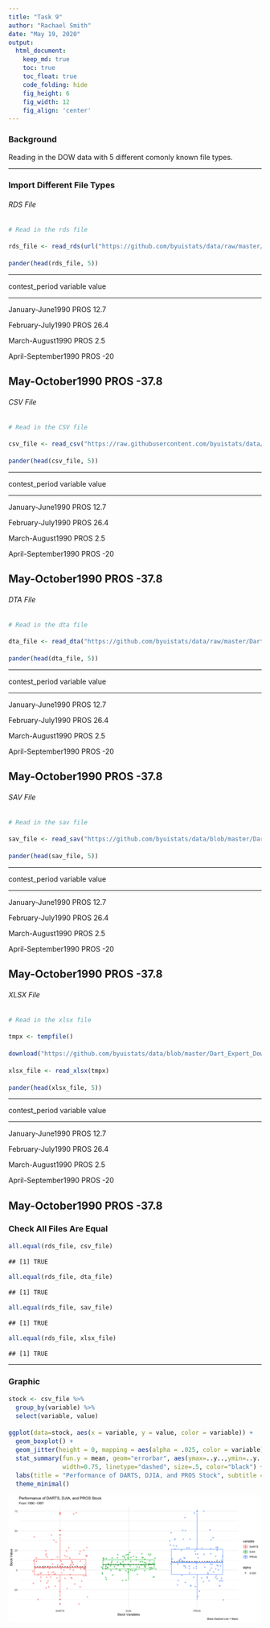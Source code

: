 ```yaml
---
title: "Task 9"
author: "Rachael Smith"
date: "May 19, 2020"
output:
  html_document:  
    keep_md: true
    toc: true
    toc_float: true
    code_folding: hide
    fig_height: 6
    fig_width: 12
    fig_align: 'center'
---
```







### Background

Reading in the DOW data with 5 different comonly known file types.

-----


### Import Different File Types


###### RDS File



```r
# Read in the rds file

rds_file <- read_rds(url("https://github.com/byuistats/data/raw/master/Dart_Expert_Dow_6month_anova/Dart_Expert_Dow_6month_anova.RDS"))

pander(head(rds_file, 5))
```


----------------------------------------
   contest_period      variable   value 
--------------------- ---------- -------
  January-June1990       PROS     12.7  

  February-July1990      PROS     26.4  

  March-August1990       PROS      2.5  

 April-September1990     PROS      -20  

   May-October1990       PROS     -37.8 
----------------------------------------


###### CSV File



```r
# Read in the CSV file

csv_file <- read_csv("https://raw.githubusercontent.com/byuistats/data/master/Dart_Expert_Dow_6month_anova/Dart_Expert_Dow_6month_anova.csv")

pander(head(csv_file, 5))
```


----------------------------------------
   contest_period      variable   value 
--------------------- ---------- -------
  January-June1990       PROS     12.7  

  February-July1990      PROS     26.4  

  March-August1990       PROS      2.5  

 April-September1990     PROS      -20  

   May-October1990       PROS     -37.8 
----------------------------------------


###### DTA File



```r
# Read in the dta file

dta_file <- read_dta("https://github.com/byuistats/data/raw/master/Dart_Expert_Dow_6month_anova/Dart_Expert_Dow_6month_anova.dta")

pander(head(dta_file, 5))
```


----------------------------------------
   contest_period      variable   value 
--------------------- ---------- -------
  January-June1990       PROS     12.7  

  February-July1990      PROS     26.4  

  March-August1990       PROS      2.5  

 April-September1990     PROS      -20  

   May-October1990       PROS     -37.8 
----------------------------------------


###### SAV File



```r
# Read in the sav file

sav_file <- read_sav("https://github.com/byuistats/data/blob/master/Dart_Expert_Dow_6month_anova/Dart_Expert_Dow_6month_anova.sav?raw=true")

pander(head(sav_file, 5))
```


----------------------------------------
   contest_period      variable   value 
--------------------- ---------- -------
  January-June1990       PROS     12.7  

  February-July1990      PROS     26.4  

  March-August1990       PROS      2.5  

 April-September1990     PROS      -20  

   May-October1990       PROS     -37.8 
----------------------------------------


###### XLSX File


```r
# Read in the xlsx file

tmpx <- tempfile()

download("https://github.com/byuistats/data/blob/master/Dart_Expert_Dow_6month_anova/Dart_Expert_Dow_6month_anova.xlsx?raw=true", tmpx, mode = "wb")

xlsx_file <- read_xlsx(tmpx)

pander(head(xlsx_file, 5))
```


----------------------------------------
   contest_period      variable   value 
--------------------- ---------- -------
  January-June1990       PROS     12.7  

  February-July1990      PROS     26.4  

  March-August1990       PROS      2.5  

 April-September1990     PROS      -20  

   May-October1990       PROS     -37.8 
----------------------------------------



### Check All Files Are Equal



```r
all.equal(rds_file, csv_file)
```

```
## [1] TRUE
```

```r
all.equal(rds_file, dta_file)
```

```
## [1] TRUE
```

```r
all.equal(rds_file, sav_file)
```

```
## [1] TRUE
```

```r
all.equal(rds_file, xlsx_file)
```

```
## [1] TRUE
```

-----

### Graphic



```r
stock <- csv_file %>%
  group_by(variable) %>% 
  select(variable, value)

ggplot(data=stock, aes(x = variable, y = value, color = variable)) +
  geom_boxplot() +
  geom_jitter(height = 0, mapping = aes(alpha = .025, color = variable)) +
  stat_summary(fun.y = mean, geom="errorbar", aes(ymax=..y..,ymin=..y.., group = factor(variable)), 
               width=0.75, linetype="dashed", size=.5, color="black") +
  labs(title = "Performance of DARTS, DJIA, and PROS Stock", subtitle = "From 1990 -1997", x = "Stock Variables", y = "Stock Value", caption = "Black Dashed Line = Mean") +
  theme_minimal()
```

![](Task-09_files/figure-html/unnamed-chunk-6-1.png)<!-- -->


